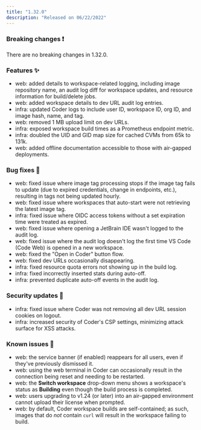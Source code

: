 ```yaml
---
title: "1.32.0"
description: "Released on 06/22/2022"
---
```


### Breaking changes ❗

There are no breaking changes in 1.32.0.

### Features ✨

- web: added details to workspace-related logging, including image repository
  name, an audit log diff for workspace updates, and resource information for
  build/delete jobs.
- web: added workspace details to dev URL audit log entries.
- infra: updated Coder logs to include user ID, workspace ID, org ID, and image
  hash, name, and tag.
- web: removed 1 MB upload limit on dev URLs.
- infra: exposed workspace build times as a Prometheus endpoint metric.
- infra: doubled the UID and GID map size for cached CVMs from 65k to 131k.
- web: added offline documentation accessible to those with air-gapped deployments.

### Bug fixes 🐛

- web: fixed issue where image tag processing stops if the image tag fails to
  update (due to expired credentials, change in endpoints, etc.), resulting in
  tags not being updated hourly.
- web: fixed issue where workspaces that auto-start were not retrieving the
  latest image tag.
- infra: fixed issue where OIDC access tokens without a set expiration time were
  treated as expired.
- web: fixed issue where opening a JetBrain IDE wasn't logged to the audit log.
- web: fixed issue where the audit log doesn't log the first time VS Code (Code
  Web) is opened in a new workspace.
- web: fixed the "Open in Coder" button flow.
- web: fixed dev URLs occasionally disappearing.
- infra: fixed resource quota errors not showing up in the build log.
- infra: fixed incorrectly inserted stats during auto-off.
- infra: prevented duplicate auto-off events in the audit log.

### Security updates 🔐

- infra: fixed issue where Coder was not removing all dev URL session cookies on
  logout.
- infra: increased security of Coder's CSP settings, minimizing attack surface
  for XSS attacks.

### Known issues 🔧

- web: the service banner (if enabled) reappears for all users, even if they've
  previously dismissed it.
- web: using the web terminal in Coder can occasionally result in the connection
  being reset and needing to be restarted.
- web: the **Switch workspace** drop-down menu shows a workspace's status as
  **Building** even though the build process is completed.
- web: users upgrading to v1.24 (or later) into an air-gapped environment cannot
  upload their license when prompted.
- web: by default, Coder workspace builds are self-contained; as such, images
  that do _not_ contain `curl` will result in the workspace failing to build.
